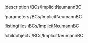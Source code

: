 !description /BCs/ImplicitNeumannBC

!parameters /BCs/ImplicitNeumannBC

!listingfiles /BCs/ImplicitNeumannBC

!childobjects /BCs/ImplicitNeumannBC

